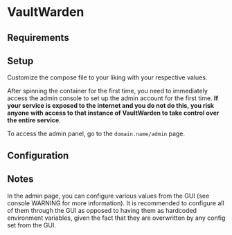 # VaultWarden

## Requirements

## Setup

Customize the compose file to your liking with your respective values.

After spinning the container for the first time, you need to immediately access the admin console to set up the admin account for the first time. **If your service is exposed to the internet and you do not do this, you risk anyone with access to that instance of VaultWarden to take control over the entire service**.

To access the admin panel, go to the `domain.name/admin` page.

## Configuration


## Notes

In the admin page, you can configure various values from the GUI (see console WARNING for more information). It is recommended to configure all of them through the GUI as opposed to having them as hardcoded environment variables, given the fact that they are overwritten by any config set from the GUI.
